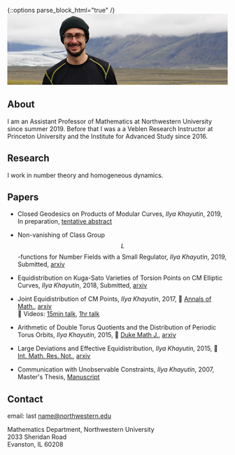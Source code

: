 {::options parse_block_html="true" /}
![](image.jpg)

## About
I am an Assistant Professor of Mathematics at Northwestern University since summer 2019. Before that I was a
a Veblen Research Instructor at Princeton University and the Institute for Advanced Study since 2016.

## Research​
I work in number theory and homogeneous dynamics.

## Papers
+ Closed Geodesics on Products of Modular Curves,
_Ilya Khayutin_, 2019, In preparation,
[tentative abstract](joint_geodesics_abstract.pdf)

+ Non-vanishing of Class Group $$L$$-functions for Number Fields with a Small Regulator,
_Ilya Khayutin_, 2019, Submitted,
[arxiv](https://arxiv.org/abs/1901.06710)

+ Equidistribution on Kuga-Sato Varieties of Torsion Points on CM Elliptic Curves,
_Ilya Khayutin_, 2018, Submitted,
[arxiv](https://arxiv.org/abs/1807.08817)  

+ Joint Equidistribution of CM Points,
_Ilya Khayutin_, 2017, :page_with_curl: [Annals of Math.](https://doi.org/10.4007/annals.2019.189.1.4),
[arxiv](https://arxiv.org/abs/1710.04557)  
:movie_camera: Videos:
[15min talk](https://video.ias.edu/postdoc/2017/0929-IlyaKhayutin),
[1hr talk](https://video.ias.edu/file/45736)  

+ Arithmetic of Double Torus Quotients and the Distribution of Periodic Torus Orbits,
_Ilya Khayutin_, 2015, :page_with_curl: [Duke Math J.](https://projecteuclid.org/euclid.dmj/1566612022),
[arxiv](https://arxiv.org/abs/1510.08481)  

+ Large Deviations and Effective Equidistribution,
_Ilya Khayutin_, 2015,
:page_with_curl: [Int. Math. Res. Not.](https://academic.oup.com/imrn/article/2017/10/3050/3061033),
[arxiv](https://arxiv.org/abs/1511.03452)

+ Communication with Unobservable Constraints,
_Ilya Khayutin_, 2007, Master's Thesis,
[Manuscript](https://editorialexpress.com/cgi-bin/conference/download.cgi?db_name=WCGTS2007&paper_id=518)

## Contact
email: last name@northwestern.edu

Mathematics Department, Northwestern University  
2033 Sheridan Road  
Evanston, IL 60208
